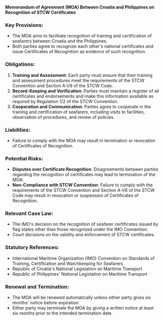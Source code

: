 **Memorandum of Agreement (MOA) Between Croatia and Philippines on Recognition of STCW Certificates**

### Key Provisions:

*   The MOA aims to facilitate recognition of training and certification of seafarers between Croatia and the Philippines.
*   Both parties agree to recognize each other's national certificates and issue Certificates of Recognition as evidence of such recognition.

### Obligations:

1.  **Training and Assessment**: Each party must ensure that their training and assessment procedures meet the requirements of the STCW Convention and Section A-I/6 of the STCW Code.
2.  **Record-Keeping and Verification**: Parties must maintain a register of all certificates and endorsements and make this information available as required by Regulation 1/2 of the STCW Convention.
3.  **Cooperation and Communication**: Parties agree to cooperate in the training and certification of seafarers, including visits to facilities, observation of procedures, and review of policies.

### Liabilities:

*   Failure to comply with the MOA may result in termination or revocation of Certificates of Recognition.

### Potential Risks:

*   **Disputes over Certificate Recognition**: Disagreements between parties regarding the recognition of certificates may lead to termination of the MOA.
*   **Non-Compliance with STCW Convention**: Failure to comply with the requirements of the STCW Convention and Section A-I/6 of the STCW Code may result in revocation or suspension of Certificates of Recognition.

### Relevant Case Law:

*   The IMO's decision on the recognition of seafarer certificates issued by flag states other than those recognized under the IMO Convention.
*   Court decisions on the validity and enforcement of STCW certificates.

### Statutory References:

*   International Maritime Organization (IMO) Convention on Standards of Training, Certification and Watchkeeping for Seafarers
*   Republic of Croatia's National Legislation on Maritime Transport
*   Republic of Philippines' National Legislation on Maritime Transport

### Renewal and Termination:

*   The MOA will be renewed automatically unless either party gives six months' notice before expiration.
*   Either party may terminate the MOA by giving a written notice at least six months prior to the intended termination date.
